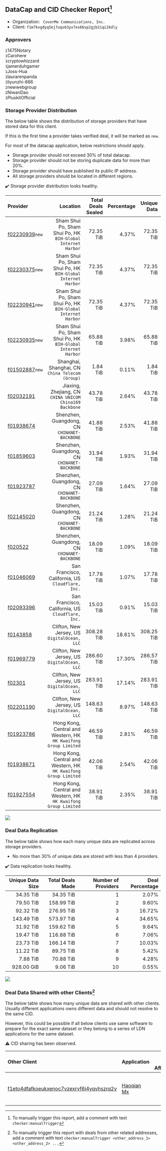 ## DataCap and CID Checker Report[^1]
 - Organization: ` CoverMe Communications, Inc.`
 - Client: `f1m7kvgdyq5ej7uqs63yx7es66vp2gjb2iqi2kdly`
### Approvers
`1`1475Notary<br/>`1`Carohere<br/>`1`cryptowhizzard<br/>`1`jamerduhgamer<br/>`1`Joss-Hua<br/>`1`laurarenpanda<br/>`1`liyunzhi-666<br/>`2`newwebgroup<br/>`2`NiwanDao<br/>`1`PluskitOfficial

### Storage Provider Distribution
The below table shows the distribution of storage providers that have stored data for this client.

If this is the first time a provider takes verified deal, it will be marked as `new`.

For most of the datacap application, below restrictions should apply.
 - Storage provider should not exceed 30% of total datacap.
 - Storage provider should not be storing duplicate data for more than 20%.
 - Storage provider should have published its public IP address.
 - All storage providers should be located in different regions.

✔️ Storage provider distribution looks healthy.

| Provider                                                    |                                                           Location | Total Deals Sealed | Percentage | Unique Data | Duplicate Deals |
| :---------------------------------------------------------- | -----------------------------------------------------------------: | -----------------: | ---------: | ----------: | --------------: |
| [f02230939](https://filfox.info/en/address/f02230939)`new`  |    Sham Shui Po, Sham Shui Po, HK<br/>`BIH-Global Internet Harbor` |          72.35 TiB |      4.37% |   72.35 TiB |           0.00% |
| [f02230375](https://filfox.info/en/address/f02230375)`new`  |    Sham Shui Po, Sham Shui Po, HK<br/>`BIH-Global Internet Harbor` |          72.35 TiB |      4.37% |   72.35 TiB |           0.00% |
| [f02230941](https://filfox.info/en/address/f02230941)`new`  |    Sham Shui Po, Sham Shui Po, HK<br/>`BIH-Global Internet Harbor` |          72.35 TiB |      4.37% |   72.35 TiB |           0.00% |
| [f02230935](https://filfox.info/en/address/f02230935)`new`  |    Sham Shui Po, Sham Shui Po, HK<br/>`BIH-Global Internet Harbor` |          65.88 TiB |      3.98% |   65.88 TiB |           0.00% |
| [f01502887](https://filfox.info/en/address/f01502887)`new`  |                 Shanghai, Shanghai, CN<br/>`China Telecom (Group)` |           1.84 TiB |      0.11% |    1.84 TiB |           0.00% |
| [f02032191](https://filfox.info/en/address/f02032191)       |         Jiaxing, Zhejiang, CN<br/>`CHINA UNICOM China169 Backbone` |          43.78 TiB |      2.64% |   43.78 TiB |           0.00% |
| [f01938674](https://filfox.info/en/address/f01938674)       |                    Shenzhen, Guangdong, CN<br/>`CHINANET-BACKBONE` |          41.88 TiB |      2.53% |   41.88 TiB |           0.00% |
| [f01859603](https://filfox.info/en/address/f01859603)       |                    Shenzhen, Guangdong, CN<br/>`CHINANET-BACKBONE` |          31.94 TiB |      1.93% |   31.94 TiB |           0.00% |
| [f01923787](https://filfox.info/en/address/f01923787)       |                    Shenzhen, Guangdong, CN<br/>`CHINANET-BACKBONE` |          27.09 TiB |      1.64% |   27.09 TiB |           0.00% |
| [f02145020](https://filfox.info/en/address/f02145020)       |                    Shenzhen, Guangdong, CN<br/>`CHINANET-BACKBONE` |          21.24 TiB |      1.28% |   21.24 TiB |           0.00% |
| [f020522](https://filfox.info/en/address/f020522)           |                    Shenzhen, Guangdong, CN<br/>`CHINANET-BACKBONE` |          18.09 TiB |      1.09% |   18.09 TiB |           0.00% |
| [f01046069](https://filfox.info/en/address/f01046069)       |               San Francisco, California, US<br/>`Cloudflare, Inc.` |          17.78 TiB |      1.07% |   17.78 TiB |           0.00% |
| [f02093396](https://filfox.info/en/address/f02093396)       |               San Francisco, California, US<br/>`Cloudflare, Inc.` |          15.03 TiB |      0.91% |   15.03 TiB |           0.00% |
| [f0143858](https://filfox.info/en/address/f0143858)         |                    Clifton, New Jersey, US<br/>`DigitalOcean, LLC` |         308.28 TiB |     18.61% |  308.25 TiB |           0.01% |
| [f01969779](https://filfox.info/en/address/f01969779)       |                    Clifton, New Jersey, US<br/>`DigitalOcean, LLC` |         286.60 TiB |     17.30% |  286.57 TiB |           0.01% |
| [f02301](https://filfox.info/en/address/f02301)             |                    Clifton, New Jersey, US<br/>`DigitalOcean, LLC` |         283.91 TiB |     17.14% |  283.91 TiB |           0.00% |
| [f02201190](https://filfox.info/en/address/f02201190)       |                    Clifton, New Jersey, US<br/>`DigitalOcean, LLC` |         148.63 TiB |      8.97% |  148.63 TiB |           0.00% |
| [f01923786](https://filfox.info/en/address/f01923786)       | Hong Kong, Central and Western, HK<br/>`HK Kwaifong Group Limited` |          46.59 TiB |      2.81% |   46.59 TiB |           0.00% |
| [f01938671](https://filfox.info/en/address/f01938671)       | Hong Kong, Central and Western, HK<br/>`HK Kwaifong Group Limited` |          42.06 TiB |      2.54% |   42.06 TiB |           0.00% |
| [f01927554](https://filfox.info/en/address/f01927554)       | Hong Kong, Central and Western, HK<br/>`HK Kwaifong Group Limited` |          38.91 TiB |      2.35% |   38.91 TiB |           0.00% |

<img src="https://raw.githubusercontent.com/data-preservation-programs/filplus-checker-assets/main/filecoin-project/filecoin-plus-large-datasets/issues/1248/1691459279579.png"/>

### Deal Data Replication
The below table shows how each many unique data are replicated across storage providers.

- No more than 30% of unique data are stored with less than 4 providers.

✔️ Data replication looks healthy.

| Unique Data Size | Total Deals Made | Number of Providers | Deal Percentage |
| ---------------: | ---------------: | ------------------: | --------------: |
|        34.35 TiB |        34.35 TiB |                   1 |           2.07% |
|        79.50 TiB |       158.99 TiB |                   2 |           9.60% |
|        92.32 TiB |       276.95 TiB |                   3 |          16.72% |
|       143.49 TiB |       573.97 TiB |                   4 |          34.65% |
|        31.92 TiB |       159.62 TiB |                   5 |           9.64% |
|        19.47 TiB |       116.88 TiB |                   6 |           7.06% |
|        23.73 TiB |       166.14 TiB |                   7 |          10.03% |
|        11.22 TiB |        89.75 TiB |                   8 |           5.42% |
|         7.88 TiB |        70.88 TiB |                   9 |           4.28% |
|       928.00 GiB |         9.06 TiB |                  10 |           0.55% |

<img src="https://raw.githubusercontent.com/data-preservation-programs/filplus-checker-assets/main/filecoin-project/filecoin-plus-large-datasets/issues/1248/1691459280223.png"/>

### Deal Data Shared with other Clients[^3]
The below table shows how many unique data are shared with other clients.
Usually different applications owns different data and should not resolve to the same CID.

However, this could be possible if all below clients use same software to prepare for the exact same dataset or they belong to a series of LDN applications for the same dataset.

⚠️ CID sharing has been observed.

| Other Client                                                                                                          | Application                                                                                | Total Deals Affected | Unique CIDs | Approvers                                                                     |
| :-------------------------------------------------------------------------------------------------------------------- | :----------------------------------------------------------------------------------------- | -------------------: | ----------: | :---------------------------------------------------------------------------- |
| [f1eto4dfafkoeukxenoc7vzexrvf6i4yqvhszrq2y](https://filfox.info/en/address/f1eto4dfafkoeukxenoc7vzexrvf6i4yqvhszrq2y) | [ Haoqian Mx](https://github.com/filecoin-project/filecoin-plus-large-datasets/issues/308) |            32.00 GiB |           1 | `1`1ane-1<br/>`3`kernelogic<br/>`1`newwebgroup<br/>`2`NiwanDao<br/>`3`psh0691 |

[^1]: To manually trigger this report, add a comment with text `checker:manualTrigger`

[^2]: Deals from those addresses are combined into this report as they are specified with `checker:manualTrigger`

[^3]: To manually trigger this report with deals from other related addresses, add a comment with text `checker:manualTrigger <other_address_1> <other_address_2> ...`

